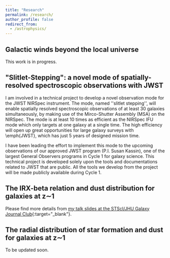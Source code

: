 ```yaml
---
title: "Research"
permalink: /research/
author_profile: false
redirect_from:
  - /astrophysics/
---
```


## Galactic winds beyond the local universe

This work is in progress.

## "Slitlet-Stepping": a novel mode of spatially-resolved spectroscopic observations with JWST

I am involved in a technical project to develop a novel observation mode for the JWST NIRSpec instrument. The mode, named ''slitlet stepping'', will enable spatially resolved spectroscopic observations of at least 30 galaxies simultaneously, by making use of the Mirco-Shutter Assembly (MSA) on the NIRSpec. The mode is at least 10 times as efficient as the NIRSpec IFU mode which only targets at one galaxy at a single time. The high efficiency will open up great opportunities for large galaxy surveys with \emph{JWST}, which has just 5 years of designed mission time. 

I have been leading the effort to implement this mode to the upcoming observations of our approved JWST program (P.I. Susan Kassin), one of the largest General Observers programs in Cycle 1 for galaxy science. This technical project is developed solely upon the tools and documentations related to JWST that are public. All the tools we develop from the project will be made publicly available during Cycle 1. 

## The IRX-beta relation and dust distribution for galaxies at z&sim;1
  
Please find more details from [my talk slides at the STScI/JHU Galaxy Journal Club](http://WeichenStars.github.io/files/GJC_WWang.pdf){:target="_blank"}.

## The radial distribution of star formation and dust for galaxies at z&sim;1
<!---
Quite different from their local buddies, z&sim;1 galaxies are known to be considerably obscured by dust. In typical cases,more than 80% of the UV photons from star forming regions are blocked (see Wuyts et al. 2011, ApJ, 742, 96). Therefore in order to figure out where stars are born inside these galaxies, which is one of the most important questions of galaxy formation nowadays, dust extinction effect must be appropriately evaluated.

To hack this, I use spatial-resolved deep photometry as obtained by the [HST CANDELS](https://candels.ucolick.org/){:target="_blank"} to dissect the colors of z&sim;1 star-forming galaxies (we really count on HST, because most of them are no larger than 1 arc second!). We adapt rest-frame UVJ color diagrams and map color gradients (the colors of galaxies as a function of radius) onto them. Special calibration is designed to infer star formation gradients and dust attenuation gradients based on HST broadband photometry. We also look forward to doing this beyond z&sim;1, now hindered by the lack of high resolution mid-IR imaging necessary to derive rest-frame near-IR bands. But that's where [JWST](https://jwst.stsci.edu/){:target="_blank"} is coming to help hopefully soon. 
-->
To be updated soon.

<!---
  <ul>{% for post in site.publications %}
    {% include archive-single-cv.html %}
  {% endfor %}</ul>
-->
